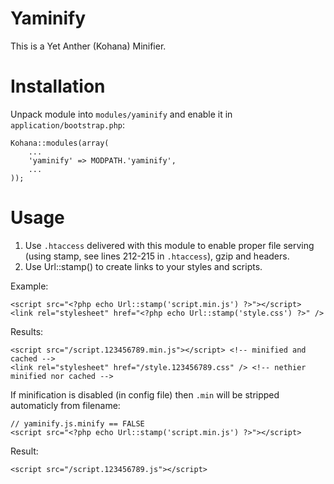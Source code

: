 Yaminify
======================

This is a Yet Anther (Kohana) Minifier.

# Installation

Unpack module into `modules/yaminify` and enable it in `application/bootstrap.php`:

	Kohana::modules(array(
		...
		'yaminify' => MODPATH.'yaminify',
		...
	));

# Usage

1. Use `.htaccess` delivered with this module to enable proper file serving (using stamp, see lines 212-215 in `.htaccess`), gzip and headers.
2. Use Url::stamp() to create links to your styles and scripts.

Example:

	<script src="<?php echo Url::stamp('script.min.js') ?>"></script>
	<link rel="stylesheet" href="<?php echo Url::stamp('style.css') ?>" />

Results:

	<script src="/script.123456789.min.js"></script> <!-- minified and cached -->
	<link rel="stylesheet" href="/style.123456789.css" /> <!-- nethier minified nor cached -->

If minification is disabled (in config file) then `.min` will be stripped automaticly from filename:

	// yaminify.js.minify == FALSE
	<script src="<?php echo Url::stamp('script.min.js') ?>"></script>

Result:

	<script src="/script.123456789.js"></script>